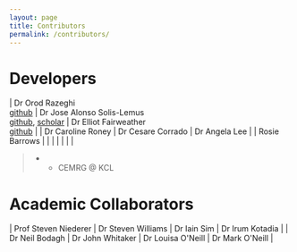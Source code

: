 ```yaml
---
layout: page
title: Contributors
permalink: /contributors/
---
```


# Developers 
| Dr Orod Razeghi <br> [github](https://github.com/OrodRazeghi)  | Dr Jose Alonso Solis-Lemus <br> [github](https://github.com/alonsoJASL), [scholar](https://scholar.google.com/citations?user=2_095cQAAAAJ&hl=en&oi=sra) | Dr Elliot Fairweather <br> [github](https://github.com/epmfairweather) |
| Dr Caroline Roney | Dr Cesare Corrado          | Dr Angela Lee         |
| Rosie Barrows |                            |                       |
|                   |                            |                       |
> * - CEMRG @ KCL 

# Academic Collaborators

| Prof Steven Niederer | Dr Steven Williams | Dr Iain Sim       | Dr Irum Kotadia |
| Dr Neil Bodagh       | Dr John Whitaker   | Dr Louisa O'Neill | Dr Mark O'Neill |



